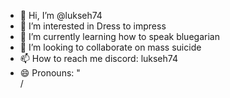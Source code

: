 - 👋 Hi, I’m @lukseh74
- 👀 I’m interested in Dress to impress
- 🌱 I’m currently learning how to speak bluegarian
- 💞️ I’m looking to collaborate on mass suicide
- 📫 How to reach me discord: lukseh74
- 😄 Pronouns: "<br>/<script>"
- ⚡ Fun fact: i'm autistic :+1:

<!---
lukseh74/lukseh74 is a ✨ special ✨ repository because its `README.md` (this file) appears on your GitHub profile.
You can click the Preview link to take a look at your changes.
--->
